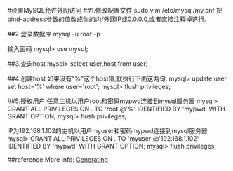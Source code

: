 #设置MySQL允许外网访问
##1.修改配置文件
sudo vim /etc/mysql/my.cnf
把bind-address参数的值改成你的内/外网IP或0.0.0.0,或者直接注释掉这行.


##2.登录数据库
mysql -u root -p

输入密码
mysql> use mysql;


##3.查询host
mysql> select user,host from user;


##4.创建host
如果没有"%"这个host值,就执行下面这两句:
mysql> update user set host='%' where user='root';
mysql> flush privileges;


##5.授权用户
任意主机以用户root和密码mypwd连接到mysql服务器
mysql> GRANT ALL PRIVILEGES ON *.* TO 'root'@'%' IDENTIFIED BY 'mypwd' WITH GRANT OPTION;
mysql> flush privileges;

IP为192.168.1.102的主机以用户myuser和密码mypwd连接到mysql服务器
mysql> GRANT ALL PRIVILEGES ON *.* TO 'myuser'@'192.168.1.102' IDENTIFIED BY 'mypwd' WITH GRANT OPTION; 
mysql> flush privileges;

##reference
More info: [Generating](http://www.cnblogs.com/live41/archive/2013/04/02/2995178.html)
